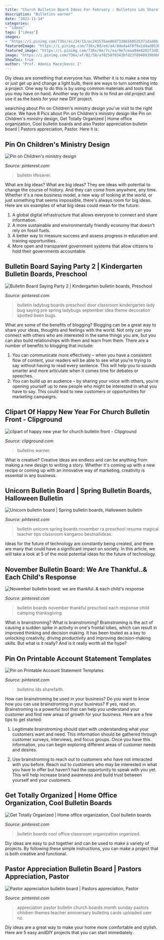 ```yaml
---
title: "Church Bulletin Board Ideas For February : Bulletins Lds Sharefaith"
description: "Bulletins warner"
date: "2022-11-14"
categories:
- "ideas"
tags: ["ideas"]
images:
- "https://i.pinimg.com/736x/ec/24/15/ec24157bae86d73386560525371dad9b--november-bulletin-boards-preschool-bulletin-boards.jpg"
featuredImage: "https://i.pinimg.com/736x/8d/ed/a4/8deda4f0f9a1d4ad8536e32134b0eb3a--pastor-appreciation-ideas-teacher-appreciation.jpg"
featured_image: "https://i.pinimg.com/736x/9e/7c/ea/9e7ceaa04e8201f3d03d13a1ece0dbc7--cool-bulletin-boards-classroom-bulletin-boards.jpg"
image: "https://i.pinimg.com/736x/af/02/58/af0258f0343bfd23f8940939b9b059d8.jpg"
ShowToc: true
author: "Prof. Adonis Macejkovic I"
---
```



Diy ideas are something that everyone has. Whether it is to make a new toy or just get up and change a light bulb, there are ways to turn something into a project. One way to do this is by using common materials and tools that you may have on hand. Another way to do this is to find an old project and use it as the basis for your new DIY project.

	

		
searching about Pin on Children&#039;s ministry design you've visit to the right place. We have 8 Pics about Pin on Children&#039;s ministry design like Pin on Children&#039;s ministry design, Get Totally Organized | Home office organization, Cool bulletin boards and also Pastor appreciation bulletin board | Pastors appreciation, Pastor. Here it is:
		
    
## Pin On Children&#039;s Ministry Design

<img loading=lazy src="https://i.pinimg.com/736x/a1/44/f8/a144f8f5156414477752f691344895ee--jesus-is-bulletin-boards.jpg" onerror="this.onerror=null;this.src='https://tse2.mm.bing.net/th?id=OIP.qMVxa9T7ATqbZSLL9f-H_wHaFj&amp;pid=15.1';" alt="Pin on Children&#039;s ministry design">

_Source: pinterest.com_

>bulletin lifesaver. 

	

What are big ideas?
What are big ideas? They are ideas with potential to change the course of history. And they can come from anywhere, any time. Whether it's a new business model, a new way of looking at the world, or just something that seems impossible, there's always room for big ideas. Here are six examples of what big ideas could mean for the future:
1. A global digital infrastructure that allows everyone to connect and share information.
2. A more sustainable and environmentally friendly economy that doesn't rely on fossil fuels.
3. A better way to measure success and assess progress in education and training opportunities.
4. More open and transparent government systems that allow citizens to hold their governments accountable.

    
## Bulletin Board Saying Party 2 | Kindergarten Bulletin Boards, Preschool

<img loading=lazy src="https://i.pinimg.com/736x/db/e7/28/dbe728497ea0efd63b8249e562918db3--ladybug-bulletin-boards-school-bulletin-boards.jpg" onerror="this.onerror=null;this.src='https://tse2.mm.bing.net/th?id=OIP.5izB2OD73-Q3tbRaHirsmwDYEg&amp;pid=15.1';" alt="Bulletin Board Saying Party 2 | Kindergarten bulletin boards, Preschool">

_Source: pinterest.com_

>bulletin ladybug boards preschool door classroom kindergarten lady bug saying pre spring ladybugs september idea theme decoration spotted been bugs. 

	

What are some of the benefits of blogging?
Blogging can be a great way to share your ideas, thoughts and feelings with the world. Not only can you connect with others who are interested in the same things you are, but you can also build relationships with them and learn from them. There are a number of benefits to blogging that include: 
1) You can communicate more effectively – when you have a consistent flow of content, your readers will be able to see what you’re trying to say without having to read every sentence. This will help you to sounds smarter and more articulate when it comes time for debates or speeches. 
2) You can build up an audience – by sharing your voice with others, you’re opening yourself up to new people who might be interested in what you have to say. This could lead to new customers or opportunities for marketing campaigns.

    
## Clipart Of Happy New Year For Church Bulletin Front - Clipground

<img loading=lazy src="https://clipground.com/images/clipart-of-happy-new-year-for-church-bulletin-front-16.jpg" onerror="this.onerror=null;this.src='https://tse3.mm.bing.net/th?id=OIP.g-WSar-B8Hs-Z3pYskFp3AAAAA&amp;pid=15.1';" alt="clipart of happy new year for church bulletin front - Clipground">

_Source: clipground.com_

>bulletins warner. 

	

What is creative?
Creative ideas are endless and can be anything from making a new design to writing a story. Whether it's coming up with a new recipe or coming up with an innovative way of marketing, creativity is essential in any business.

    
## Unicorn Bulletin Board | Spring Bulletin Boards, Halloween Bulletin

<img loading=lazy src="https://i.pinimg.com/736x/3b/1f/69/3b1f6904452d535fa2fd8a7572c85605.jpg" onerror="this.onerror=null;this.src='https://tse2.mm.bing.net/th?id=OIP.ba8LTP39hCq5aGHH9UegJwHaFj&amp;pid=15.1';" alt="Unicorn bulletin board | Spring bulletin boards, Halloween bulletin">

_Source: pinterest.com_

>bulletin unicorn spring boards november ra preschool resume magical teacher tips classroom kangaroo bestnailideas. 

	

Ideas for the future of technology are constantly being created, and there are many that could have a significant impact on society. In this article, we will take a look at 5 of the most potential ideas for the future of technology.

    
## November Bulletin Board: We Are Thankful..&amp; Each Child&#039;s Response

<img loading=lazy src="https://i.pinimg.com/736x/ec/24/15/ec24157bae86d73386560525371dad9b--november-bulletin-boards-preschool-bulletin-boards.jpg" onerror="this.onerror=null;this.src='https://tse1.mm.bing.net/th?id=OIP.nYZcqxlxhSkL_RKkPOW2ygHaJ3&amp;pid=15.1';" alt="November bulletin board: we are thankful..&amp; each child&#039;s response">

_Source: pinterest.com_

>bulletin boards november thankful preschool each response child camping thanksgiving. 

	

What is brainstroming?
What is brainstroming? Brainstroming is the act of causing a sudden spike in activity in one's frontal lobes, which can result in improved thinking and decision making. It has been touted as a key to unlocking creativity, driving productivity and improving decision-making skills. But what is it really? And is it really worth all the hype?

    
## Pin On Printable Account Statement Templates

<img loading=lazy src="https://i.pinimg.com/736x/af/02/58/af0258f0343bfd23f8940939b9b059d8.jpg" onerror="this.onerror=null;this.src='https://tse3.mm.bing.net/th?id=OIP.7lPD0X_sgY7Hhp-uiksFhgHaGD&amp;pid=15.1';" alt="Pin on Printable Account Statement Templates">

_Source: pinterest.com_

>bulletins lds sharefaith. 

	

How can brainstroming be used in your business?
Do you want to know how you can use brainstroming in your business? If yes, read on. Brainstroming is a powerful tool that can help you understand your customer and find new areas of growth for your business. Here are a few tips to get started:
1. Legitimate brainstroming should start with understanding what your customers want and need. This information should be gathered through customer surveys, interviews, and focus groups. Once you have this information, you can begin exploring different areas of customer needs and desires.

2. Use brainstroming to reach out to customers who have not interacted with you before. Reach out to customers who may be interested in what you have to offer but haven’t had the opportunity to speak with you yet. This will help increase brand awareness and build trust between yourself and your customers.


    
## Get Totally Organized | Home Office Organization, Cool Bulletin Boards

<img loading=lazy src="https://i.pinimg.com/736x/9e/7c/ea/9e7ceaa04e8201f3d03d13a1ece0dbc7--cool-bulletin-boards-classroom-bulletin-boards.jpg" onerror="this.onerror=null;this.src='https://tse1.mm.bing.net/th?id=OIP.PWYY0H2yrLK47gD6J9ERLACuEs&amp;pid=15.1';" alt="Get Totally Organized | Home office organization, Cool bulletin boards">

_Source: pinterest.com_

>bulletin boards cool office classroom organization organized. 

	

Diy ideas are easy to put together and can be used to make a variety of projects. By following these simple instructions, you can make a project that is both creative and functional.

    
## Pastor Appreciation Bulletin Board | Pastors Appreciation, Pastor

<img loading=lazy src="https://i.pinimg.com/736x/8d/ed/a4/8deda4f0f9a1d4ad8536e32134b0eb3a--pastor-appreciation-ideas-teacher-appreciation.jpg" onerror="this.onerror=null;this.src='https://tse1.mm.bing.net/th?id=OIP.imwo06oI3YEe2uK8TGzOywHaFj&amp;pid=15.1';" alt="Pastor appreciation bulletin board | Pastors appreciation, Pastor">

_Source: pinterest.com_

>appreciation pastor bulletin church boards month sunday pastors children themes teacher anniversary bulletins cards uploaded user nz. 

	

Diy ideas are a great way to make your home more comfortable and stylish. Here are 5 easy andDIY projects that you can start immediately.


